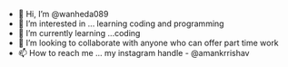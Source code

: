 - 👋 Hi, I’m @wanheda089
- 👀 I’m interested in ... learning coding and programming 
- 🌱 I’m currently learning ...coding 
- 💞️ I’m looking to collaborate with anyone who can offer part time work 
- 📫 How to reach me ... my instagram handle - @amankrrishav

<!---
wanheda089/wanheda089 is a ✨ special ✨ repository because its `README.md` (this file) appears on your GitHub profile.
You can click the Preview link to take a look at your changes.
--->
